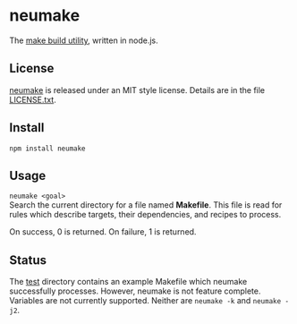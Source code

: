 neumake
=======
The [make build utility](http://www.gnu.org/software/make/), written in node.js.

License
-------
[neumake](https://github.com/jneu/neumake/) is released under an MIT style license. Details are in the file [LICENSE.txt](https://raw.github.com/jneu/neumake/master/LICENSE.txt).

Install
-------
`npm install neumake`

Usage
-----
`neumake <goal>`  
Search the current directory for a file named **Makefile**. This file is read for rules which describe targets, their dependencies, and recipes to process.

On success, 0 is returned. On failure, 1 is returned.

Status
------
The [test](https://github.com/jneu/neumake/tree/master/test) directory contains an example Makefile which neumake successfully processes. However, neumake is not feature complete. Variables are not currently supported. Neither are `neumake -k` and `neumake -j2`.
